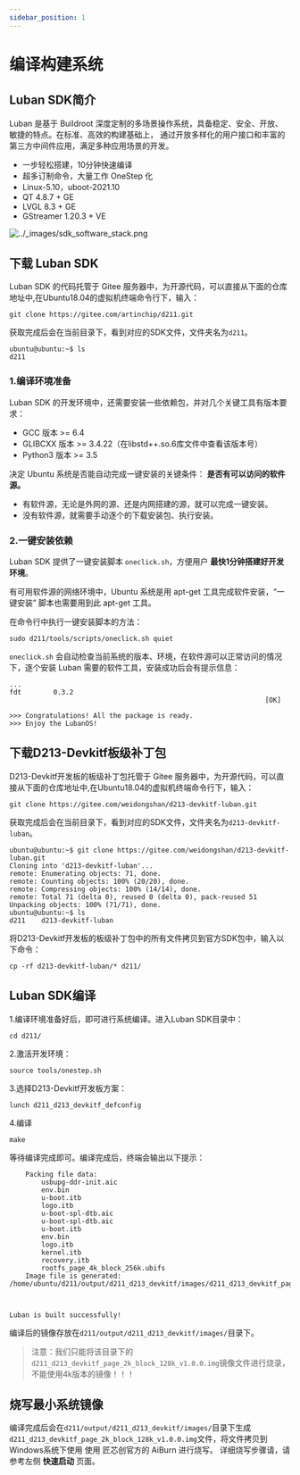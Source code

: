 ```yaml
---
sidebar_position: 1
---
```


# 编译构建系统

## Luban SDK简介

Luban 是基于 Buildroot 深度定制的多场景操作系统，具备稳定、安全、开放、敏捷的特点。在标准、高效的构建基础上， 通过开放多样化的用户接口和丰富的第三方中间件应用，满足多种应用场景的开发。

- 一步轻松搭建，10分钟快速编译
- 超多订制命令，大量工作 OneStep 化
- Linux-5.10，uboot-2021.10
- QT 4.8.7 + GE
- LVGL 8.3 + GE
- GStreamer 1.20.3 + VE

![../_images/sdk_software_stack.png](https://photos.100ask.net/artinchip-docs/d213-devkit/sdk_software_stack.png)

## 下载 Luban SDK

Luban SDK 的代码托管于 Gitee 服务器中，为开源代码，可以直接从下面的仓库地址中,在Ubuntu18.04的虚拟机终端命令行下，输入：

```
git clone https://gitee.com/artinchip/d211.git
```

获取完成后会在当前目录下，看到对应的SDK文件，文件夹名为`d211`。

```
ubuntu@ubuntu:~$ ls
d211
```

### 1.编译环境准备

Luban SDK 的开发环境中，还需要安装一些依赖包，并对几个关键工具有版本要求：

- GCC 版本 >= 6.4
- GLIBCXX 版本 >= 3.4.22（在libstd++.so.6库文件中查看该版本号）
- Python3 版本 >= 3.5

决定 Ubuntu 系统是否能自动完成一键安装的关键条件： **是否有可以访问的软件源。**

- 有软件源，无论是外网的源、还是内网搭建的源，就可以完成一键安装。
- 没有软件源，就需要手动逐个的下载安装包、执行安装。

### 2.一键安装依赖

Luban SDK 提供了一键安装脚本 `oneclick.sh`，方便用户 **最快1分钟搭建好开发环境**。

有可用软件源的网络环境中，Ubuntu 系统是用 apt-get 工具完成软件安装，“一键安装” 脚本也需要用到此 apt-get 工具。

在命令行中执行一键安装脚本的方法：

```
sudo d211/tools/scripts/oneclick.sh quiet
```

`oneclick.sh` 会自动检查当前系统的版本、环境，在软件源可以正常访问的情况下，逐个安装 Luban 需要的软件工具，安装成功后会有提示信息：

```
...
fdt        0.3.2
                                                                [OK]

>>> Congratulations! All the package is ready.
>>> Enjoy the LubanOS!
```



## 下载D213-Devkitf板级补丁包

D213-Devkitf开发板的板级补丁包托管于 Gitee 服务器中，为开源代码，可以直接从下面的仓库地址中,在Ubuntu18.04的虚拟机终端命令行下，输入：

```
git clone https://gitee.com/weidongshan/d213-devkitf-luban.git
```

获取完成后会在当前目录下，看到对应的SDK文件，文件夹名为`d213-devkitf-luban`。

```
ubuntu@ubuntu:~$ git clone https://gitee.com/weidongshan/d213-devkitf-luban.git
Cloning into 'd213-devkitf-luban'...
remote: Enumerating objects: 71, done.
remote: Counting objects: 100% (20/20), done.
remote: Compressing objects: 100% (14/14), done.
remote: Total 71 (delta 0), reused 0 (delta 0), pack-reused 51
Unpacking objects: 100% (71/71), done.
ubuntu@ubuntu:~$ ls
d211	d213-devkitf-luban
```

将D213-Devkitf开发板的板级补丁包中的所有文件拷贝到官方SDK包中，输入以下命令：

```
cp -rf d213-devkitf-luban/* d211/
```



## Luban SDK编译

1.编译环境准备好后，即可进行系统编译。进入Luban SDK目录中：

```
cd d211/
```

2.激活开发环境：

```
source tools/onestep.sh
```

3.选择D213-Devkitf开发板方案：

```
lunch d211_d213_devkitf_defconfig
```

4.编译

```
make
```

等待编译完成即可。编译完成后，终端会输出以下提示：

```
	Packing file data:
		usbupg-ddr-init.aic
		env.bin
		u-boot.itb
		logo.itb
		u-boot-spl-dtb.aic
		u-boot-spl-dtb.aic
		u-boot.itb
		env.bin
		logo.itb
		kernel.itb
		recovery.itb
		rootfs_page_4k_block_256k.ubifs
	Image file is generated: /home/ubuntu/d211/output/d211_d213_devkitf/images/d211_d213_devkitf_page_4k_block_256k_v1.0.0.img



Luban is built successfully!
```

编译后的镜像存放在`d211/output/d211_d213_devkitf/images/`目录下。

> 注意：我们只能将该目录下的`d211_d213_devkitf_page_2k_block_128k_v1.0.0.img`镜像文件进行烧录，不能使用4k版本的镜像！！！



## 烧写最小系统镜像

编译完成后会在`d211/output/d211_d213_devkitf/images/`目录下生成 `d211_d213_devkitf_page_2k_block_128k_v1.0.0.img`文件，将文件拷贝到Windows系统下使用 使用 匠芯创官方的 AiBurn 进行烧写。 详细烧写步骤请，请参考左侧 **快速启动** 页面。